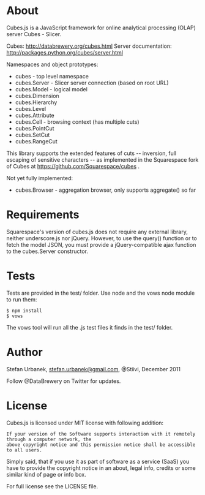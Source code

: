 About
=====

Cubes.js is a JavaScript framework for online analytical processing (OLAP) server Cubes - Slicer.

Cubes: http://databrewery.org/cubes.html
Server documentation: http://packages.python.org/cubes/server.html

Namespaces and object prototypes:

* cubes - top level namespace
* cubes.Server - Slicer server connection (based on root URL)
* cubes.Model - logical model
* cubes.Dimension
* cubes.Hierarchy
* cubes.Level
* cubes.Attribute
* cubes.Cell - browsing context (has multiple cuts)
* cubes.PointCut
* cubes.SetCut
* cubes.RangeCut

This library supports the extended features of cuts -- inversion, full escaping of sensitive characters --
as implemented in the Squarespace fork of Cubes at https://github.com/Squarespace/cubes .

Not yet fully implemented:

* cubes.Browser - aggregation browser, only supports aggregate() so far


Requirements
============

Squarespace's version of cubes.js does not require any external library, neither underscore.js nor jQuery.
However, to use the query() function or to fetch the model JSON, you must provide a jQuery-compatible ajax function
to the cubes.Server constructor.

Tests
=====

Tests are provided in the test/ folder. Use node and the vows node module to run them:

    $ npm install
    $ vows

The vows tool will run all the .js test files it finds in the test/ folder.

Author
======

Stefan Urbanek, <stefan.urbanek@gmail.com>, @Stiivi, December 2011

Follow @DataBrewery on Twitter for updates.

License
=======

Cubes.js is licensed under MIT license with following addition:

    If your version of the Software supports interaction with it remotely through a computer network, the
    above copyright notice and this permission notice shall be accessible to all users.

Simply said, that if you use it as part of software as a service (SaaS) you have to provide the copyright notice in an about, legal info, credits or some similar kind of page or info box.

For full license see the LICENSE file.

